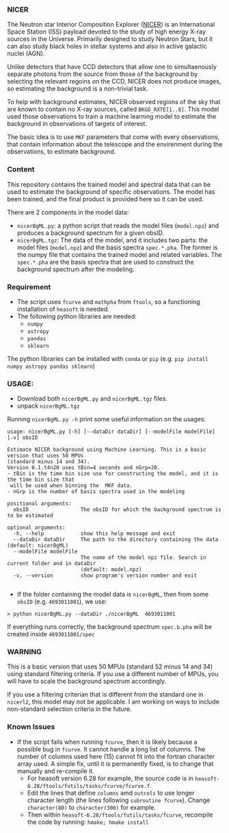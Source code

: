 
### NICER
The Neutron star Interior Composition Explorer ([NICER](https://heasarc.gsfc.nasa.gov/docs/nicer/)) is an International Space Station (ISS) payload devoted to the study of high energy X-ray sources in the Universe. Primarily designed to study Neutron Stars, but it can also study black holes in stellar systems and also in active galactic nuclei (AGN).


Unlike detectors that have CCD detectors that allow one to simultaenously separate photons from the source from those of the background by selecting the relevant regoins on the CCD, NICER does not produce images, so estimating the background is a non-trivial task.

To help with background estimates, NICER observed regions of the sky that are known to contain no X-ray sources, called `BKGD_RXTE[1..8]`. This model used those observations to train a machine learning model to estimate the background in observations of targets of interest.

The basic idea is to use `MKF` parameters that come with every observations, that contain information about the telescope and the envirenment during the observations, to estimate background.


### Content
This repository contains the trained model and spectral data that can be used to estimate the background of specific observations. The model has been trained, and the final product is provided here so it can be used.

There are 2 components in the model data:
- `nicerBgML.py`: a python script that reads the model files (`model.npz`) and produces a background spectrum for a given obsID.
- `nicerBgML.tgz`: The data of the model, and it includes two parts: the model files (`model.npz`) and the basis spectra `spec.*.pha`. The former is the numpy file that contains the trained model and related variables. The `spec.*.pha` are the basis spectra that are used to construct the background spectrum after the modeling.

### Requirement
- The script uses `fcurve` and `mathpha` from `ftools`, so a functioning installation of `heasoft` is needed.
- The following python libraries are needed:
    - `numpy`
    - `astropy`
    - `pandas`
    - `sklearn`
    
The python libraries can be installed with `conda` or `pip` (e.g. `pip install numpy astropy pandas sklearn`)

### USAGE:
- Download both `nicerBgML.py` and `nicerBgML.tgz` files.
- unpack `nicerBgML.tgz`

Running `nicerBgML.py -h` print some useful information on the usages:
```
usage: nicerBgML.py [-h] [--dataDir dataDir] [--modelFile modelFile] [-v] obsID

Estimate NICER background using Machine Learning. This is a basic version that uses 50 MPUs 
(standard minus 14 and 34).
Version 0.1.t4n20 uses tBin=4 seconds and nGrp=20. 
- tBin is the time bin size use for constructing the model, and it is the time bin size that
 will be used when binning the  MKF data. 
- nGrp is the number of basis spectra used in the modeling

positional arguments:
  obsID                 The obsID for which the background spectrum is to be estimated

optional arguments:
  -h, --help            show this help message and exit
  --dataDir dataDir     The path to the directory containing the data (default: nicerBgML)
  --modelFile modelFile
                        The name of the model npz file. Search in current folder and in dataDir 
                        (default: model.npz)
  -v, --version         show program's version number and exit
  
```
- If the folder containing the model data is `nicerBgML`, then from some `obsID` (e.g. `4693011001`), we use:
```
> python nicerBgML.py --dataDir ./nicerBgML  4693011001
```
If everything runs correctly, the background spectrum `spec.b.pha` will be created inside `4693011001/spec`


### WARNING
This is a basic version that uses 50 MPUs (standard 52 minus 14 and 34) using standard filtering criteria. If  you use a different number of MPUs, you will have to scale the background spectrum accordingly.

If you use a filtering criterian that is different from the standard one in `nicerl2`, this model may not be applicable. I am working on ways to include non-standard selection criteria in the future.

### Known Issues
- If the script fails when running `fcurve`, then it is likely because a possible bug in `fcurve`. It cannot handle a long list of columns. The number of columns used here (15) cannot fit into the fortran character array used. A simple fix, until it is permanently fixed, is to change that manually and re-compile it.
    - For heasoft version 6.28 for example, the source code is in `heasoft-6.28/ftools/futils/tasks/fcurve/fcurve.f`.
    - Edit the lines that define `columns` amd `outcols` to use longer character length (the lines following `subroutine fcurve`). Change `character(80)` to `character(300)` for example.
    - Then within `heasoft-6.28/ftools/futils/tasks/fcurve`, recompile the code by running: `hmake; hmake install`
